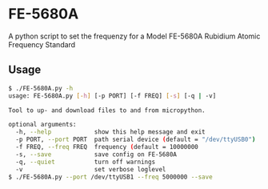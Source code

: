 # FE-5680A
A python script to set the frequenzy for a Model FE-5680A Rubidium Atomic Frequency Standard

## Usage

```bash
$ ./FE-5680A.py -h
usage: FE-5680A.py [-h] [-p PORT] [-f FREQ] [-s] [-q | -v]

Tool to up- and download files to and from micropython.

optional arguments:
  -h, --help            show this help message and exit
  -p PORT, --port PORT  path serial device (default = "/dev/ttyUSB0")
  -f FREQ, --freq FREQ  frequency (default = 10000000
  -s, --save            save config on FE-5680A
  -q, --quiet           turn off warnings
  -v                    set verbose loglevel
$ ./FE-5680A.py --port /dev/ttyUSB1 --freq 5000000 --save
```
